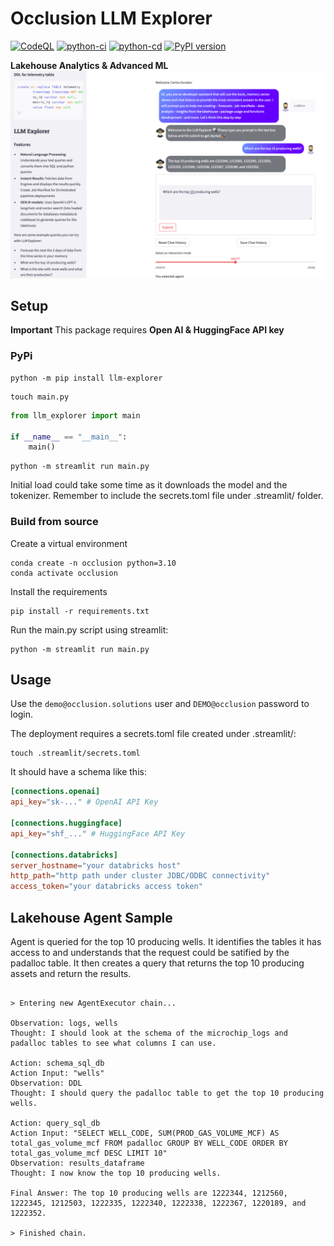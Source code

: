 # Occlusion LLM Explorer

[![CodeQL](https://github.com/Occlusion-Solutions/occlussion_llm_explorer/actions/workflows/github-code-scanning/codeql/badge.svg)](https://github.com/Occlusion-Solutions/occlussion_llm_explorer/actions/workflows/github-code-scanning/codeql) [![python-ci](https://github.com/Occlusion-Solutions/occlussion_llm_explorer/actions/workflows/python-ci.yml/badge.svg)](https://github.com/Occlusion-Solutions/occlussion_llm_explorer/actions/workflows/python-ci.yml) [![python-cd](https://github.com/Occlusion-Solutions/occlussion_llm_explorer/actions/workflows/python-cd.yml/badge.svg)](https://github.com/Occlusion-Solutions/occlussion_llm_explorer/actions/workflows/python-cd.yml) [![PyPI version](https://badge.fury.io/py/llm-explorer.svg)](https://badge.fury.io/py/llm-explorer)


**Lakehouse Analytics &amp; Advanced ML**
![llm_explorer_sample.png](/docs/.attachments/llm_explorer_sample.png)

## Setup
**Important** This package requires **Open AI & HuggingFace API key**

### PyPi
```shell
python -m pip install llm-explorer
```

```shell
touch main.py
```

```python
from llm_explorer import main

if __name__ == "__main__":
    main()
```

```shell
python -m streamlit run main.py
```

Initial load could take some time as it downloads the model and the tokenizer. Remember to include the secrets.toml file under .streamlit/ folder.


### Build from source
Create a virtual environment

```shell
conda create -n occlusion python=3.10
conda activate occlusion
```

Install the requirements

```shell
pip install -r requirements.txt
```

Run the main.py script using streamlit:

```shell
python -m streamlit run main.py
```

## Usage

Use the `demo@occlusion.solutions` user and `DEMO@occlusion` password to login.

The deployment requires a secrets.toml file created under .streamlit/:

```shell
touch .streamlit/secrets.toml
```

It should have a schema like this:

```toml
[connections.openai]
api_key="sk-..." # OpenAI API Key

[connections.huggingface]
api_key="shf_..." # HuggingFace API Key

[connections.databricks]
server_hostname="your databricks host"
http_path="http path under cluster JDBC/ODBC connectivity"
access_token="your databricks access token"
```

## Lakehouse Agent Sample

Agent is queried for the top 10 producing wells. It identifies the tables it has access to and understands that the request could be satified by the padalloc table. It then creates a query that returns the top 10 producing assets and return the results.

```shell

> Entering new AgentExecutor chain...

Observation: logs, wells
Thought: I should look at the schema of the microchip_logs and padalloc tables to see what columns I can use.

Action: schema_sql_db
Action Input: "wells"
Observation: DDL
Thought: I should query the padalloc table to get the top 10 producing wells.

Action: query_sql_db
Action Input: "SELECT WELL_CODE, SUM(PROD_GAS_VOLUME_MCF) AS total_gas_volume_mcf FROM padalloc GROUP BY WELL_CODE ORDER BY total_gas_volume_mcf DESC LIMIT 10"
Observation: results_dataframe
Thought: I now know the top 10 producing wells.

Final Answer: The top 10 producing wells are 1222344, 1212560, 1222345, 1212503, 1222335, 1222340, 1222338, 1222367, 1220189, and 1222352.

> Finished chain.
```